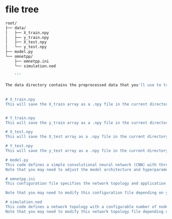 # file tree
```bash
root/
├── data/
│   ├── X_train.npy
│   ├── y_train.npy
│   ├── X_test.npy
│   └── y_test.npy
├── model.py
└── omnetpp/
    ├── omnetpp.ini
    └── simulation.ned
    
	```
	
The data directory contains the preprocessed data that you'll use to train and test your model. The model.py file contains the Python code for building, training, and testing the deep learning model. The omnetpp directory contains the OMNeT++ simulation files, including the omnetpp.ini configuration file and the simulation.ned network topology file.
	
	
# X_train.npy
This will save the X_train array as a .npy file in the current directory. You can then load the array later using numpy.load() function.


# Y_train.npy
This will save the y_train array as a .npy file in the current directory. You can then load the array later using numpy.load() function.

# X_test.npy
This will save the X_test array as a .npy file in the current directory. You can then load the array later using numpy.load() function.

# Y_test.npy
This will save the y_test array as a .npy file in the current directory. You can then load the array later using numpy.load() function.

# model.py
This code defines a simple convolutional neural network (CNN) with three convolutional layers, max pooling, dropout, and a dense output layer with sigmoid activation. It then compiles the model with the Adam optimizer and binary cross-entropy loss, and trains it on the preprocessed data. Finally, it evaluates the model on the test data and prints the test loss and accuracy.
Note that you may need to adjust the model architecture and hyperparameters to optimize performance on your specific task.

# omnetpp.ini
This configuration file specifies the network topology and application parameters for the simulation. In particular, it sets the number of applications per node to 1 and specifies the type of application (DdosDetectionApp), the routing table file, the classifier file, and the features file for each node. It also sets the attack rate and packet size for the application and specifies the mobility model for the nodes.

Note that you may need to modify this configuration file depending on your specific needs, including the values of the various parameters and the file names for your model and data.

# simulation.ned
This code defines a network topology with a configurable number of nodes (n) connected by ideal radio channels with a small delay. Each node is an instance of the Node module, which can be further defined to include any necessary components such as a DDoS detection application. The Ipv4NetworkConfigurator module assigns unique IP addresses to each node, while the IntegratedVisualizer module provides a visualization of the network topology during simulation.
Note that you may need to modify this network topology file depending on your specific needs, including the number of nodes and any additional components required for your simulation.
